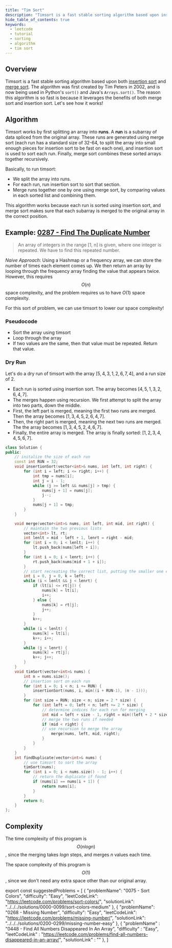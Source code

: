 ```yaml
---
title: "Tim Sort"
description: "Timsort is a fast stable sorting algorithm based upon insertion sort and merge sort."
hide_table_of_contents: true
keywords:
  - leetcode
  - tutorial
  - sorting
  - algorithm
  - tim sort
---
```


<TutorialCredits authors="@Bobliuuu" contributors="@wingkwong" />

## Overview

Timsort is a fast stable sorting algorithm based upon both [insertion sort](insertion-sort.md) and [merge sort](merge-sort.md). The algorithm was first created by Tim Peters in 2002, and is now being used in Python's `sort()` and Java's `Arrays.sort()`.
The reason this algorithm is so fast is because it leverages the benefits of both merge sort and insertion sort. Let's see how it works!

## Algorithm

Timsort works by first splitting an array into **runs**. A **run** is a subarray of data spliced from the original array.
These runs are generated using merge sort (each run has a standard size of 32-64, to split the array into small enough pieces for insertion sort to be fast on each one), and insertion sort is used to sort each run. Finally, merge sort combines these sorted arrays together recursively.

Basically, to run timsort:

- We split the array into runs.
- For each run, run insertion sort to sort that section.
- Merge runs together one by one using merge sort, by comparing values in each sorted list and combining them.

This algorithm works because each run is sorted using insertion sort, and merge sort makes sure that each subarray is merged to the original array in the correct position.

## Example: [0287 - Find The Duplicate Number](https://leetcode.com/problems/find-the-duplicate-number/)

> An array of integers in the range [1, n] is given, where one integer is repeated. We have to find this repeated number.

_Naive Approach_: Using a Hashmap or a frequency array, we can store the number of times each element comes up. We then return an array by looping through the frequency array finding the value that appears twice. However, this requires $$O(n)$$ space complexity, and the problem requires us to have $O(1)$ space complexity.

For this sort of problem, we can use timsort to lower our space complexity!

### Pseudocode

- Sort the array using timsort
- Loop through the array
- If two values are the same, then that value must be repeated. Return that value.

### Dry Run

Let's do a dry run of timsort with the array $[5, 4, 3, 1, 2, 6, 7, 4]$, and a run size of $2$.

- Each run is sorted using insertion sort. The array becomes $[4, 5, 1, 3, 2, 6, 4, 7]$.
- The merges happen using recursion. We first attempt to split the array into two parts, down the middle.
- First, the left part is merged, meaning the first two runs are merged. Then the array becomes $[1, 3, 4, 5, 2, 6, 4, 7]$.
- Then, the right part is merged, meaning the next two runs are merged. The the array becomes $[1, 3, 4, 5, 2, 4, 6, 7]$.
- Finally, the entire array is merged. The array is finally sorted: $[1, 2, 3, 4, 4, 5, 6, 7]$.

<Tabs>
<TabItem value="cpp" label="C++">
<SolutionAuthor name="@Bobliuuu"/>

```cpp
class Solution {
public:
    // initalize the size of each run
    const int RUN = 32;
    void insertionSort(vector<int>& nums, int left, int right) {
        for (int i = left; i <= right; i++) {
            int tmp = nums[i];
            int j = i - 1;
            while (j >= left && nums[j] > tmp) {
                nums[j + 1] = nums[j];
                j--;
            }
            nums[j + 1] = tmp;
        }
    }

    void merge(vector<int>& nums, int left, int mid, int right) {
        // maintain the two previous lists
        vector<int> lt, rt;
        int lenlt = mid - left + 1, lenrt = right - mid;
        for (int i = 0; i < lenlt; i++) {
            lt.push_back(nums[left + i]);
        }
        for (int i = 0; i < lenrt; i++) {
            rt.push_back(nums[mid + 1 + i]);
        }
        // start recreating the correct list, putting the smaller one each time
        int i = 0, j = 0, k = left;
        while (i < lenlt && j < lenrt) {
            if (lt[i] <= rt[j]) {
                nums[k] = lt[i];
                i++;
            } else {
                nums[k] = rt[j];
                j++;
            }
            k++;
        }
        while (i < lenlt) {
            nums[k] = lt[i];
            k++; i++;
        }
        while (j < lenrt) {
            nums[k] = rt[j];
            k++; j++;
        }
    }
    void timSort(vector<int>& nums) {
        int n = nums.size();
        // insertion sort on each run
        for (int i = 0; i < n; i += RUN) {
            insertionSort(nums, i, min((i + RUN-1), (n - 1)));
        }
        for (int size = RUN; size < n; size = 2 * size) {
            for (int left = 0; left < n; left += 2 * size) {
                // determine indices for each run for merging
                int mid = left + size - 1, right = min((left + 2 * size - 1), (n - 1));
                // merge the two runs if needed
                if (mid < right) {
	            // use recursion to merge the array
                    merge(nums, left, mid, right);
                }
            }
        }
    }
    int findDuplicate(vector<int>& nums) {
        // use timsort to sort the array
        timSort(nums);
        for (int i = 0; i < nums.size() - 1; i++) {
            // return the duplicate if found
            if (nums[i] == nums[i + 1]) {
                return nums[i];
            }
        }
        return 0;
    }
};
```

</TabItem>
</Tabs>

## Complexity

The time complexity of this program is $$O(n log n)$$, since the merging takes $logn$ steps, and merges $n$ values each time.

The space complexity of this program is $$O(1)$$, since we don't need any extra space other than our original array.

export const suggestedProblems = [
{
"problemName": "0075 - Sort Colors",
"difficulty": "Easy",
"leetCodeLink": "https://leetcode.com/problems/sort-colors/",
"solutionLink": "../../../solutions/0000-0099/sort-colors-medium"
},
{
"problemName": "0268 - Missing Number",
"difficulty": "Easy",
"leetCodeLink": "https://leetcode.com/problems/missing-number/",
"solutionLink": "../../../solutions/0200-0299/missing-number-easy"
},
{
"problemName" : "0448 - Find All Numbers Disappeared In An Array",
"difficulty" : "Easy",
"leetCodeLink" : "https://leetcode.com/problems/find-all-numbers-disappeared-in-an-array/",
"solutionLink" : ""
},
]

<Table title="Suggested Problems" data={suggestedProblems} />
